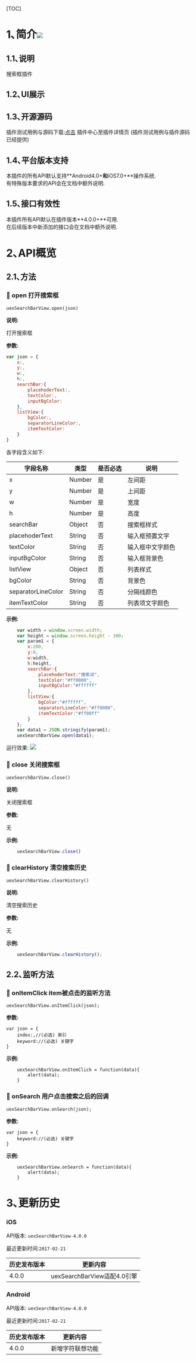 [TOC]
# 1､简介[![](http://appcan-download.oss-cn-beijing.aliyuncs.com/%E5%85%AC%E6%B5%8B%2Fgf.png)]()
## 1.1､说明
搜索框插件

## 1.2､UI展示

## 1.3､开源源码
插件测试用例与源码下载:[点击](http://plugin.appcan.cn/details.html?id=474_index ) 插件中心至插件详情页 (插件测试用例与插件源码已经提供)

## 1.4､平台版本支持
本插件的所有API默认支持**Android4.0+**和**iOS7.0+**操作系统.  
有特殊版本要求的API会在文档中额外说明.

## 1.5､接口有效性
本插件所有API默认在插件版本**4.0.0+**可用.  
在后续版本中新添加的接口会在文档中额外说明.

# 2､API概览

## 2.1､方法

### 🍭 open 打开搜索框

`uexSearchBarView.open(json)`  

**说明:**


打开搜索框

**参数:**

```javascript
var json = {
    x:,
    y:,
    w:,
    h:,
    searchBar:{
        placehoderText:,
        textColor:,
        inputBgColor:
    },
    listView:{
        bgColor:,
        separatorLineColor:,
        itemTextColor:
    }
}
```

各字段含义如下:

| 字段名称               | 类型     | 是否必选 | 说明       |
| ------------------ | ------ | ---- | -------- |
| x                  | Number | 是    | 左间距      |
| y                  | Number | 是    | 上间距      |
| w                  | Number | 是    | 宽度       |
| h                  | Number | 是    | 高度       |
| searchBar          | Object | 否    | 搜索框样式    |
| placehoderText     | String | 否    | 输入框预置文字  |
| textColor          | String | 否    | 输入框中文字颜色 |
| inputBgColor       | String | 否    | 输入框背景色   |
| listView           | Object | 否    | 列表样式     |
| bgColor            | String | 否    | 背景色      |
| separatorLineColor | String | 否    | 分隔线颜色    |
| itemTextColor      | String | 否    | 列表项文字颜色  |

**示例:**

```javascript
    var width = window.screen.width;
    var height = window.screen.height - 300;
    var param1 = {
        x:200,
        y:0,
        w:width,
        h:height,
        searchBar:{
            placehoderText:"搜索词",
            textColor:"#ff0000",
            inputBgColor:"#ffffff"
        },
        listView:{
            bgColor:"#ffffff",
            separatorLineColor:"#ff0000",
            itemTextColor:"#ff00ff"
        }
    };
    var data1 = JSON.stringify(param1);
    uexSearchBarView.open(data1);
```
运行效果:
![](/docImg/975/u10&#40;1&#41;.png)

### 🍭 close 关闭搜索框  

`uexSearchBarView.close()`

**说明:**


关闭搜索框  

**参数:**

无

**示例:**

```javascript
    uexSearchBarView.close()
```

### 🍭 clearHistory 清空搜索历史

`uexSearchBarView.clearHistory()`

**说明:**


清空搜索历史  

**参数:**

无

**示例:**

```javascript
    uexSearchBarView.clearHistory();
```
## 2.2､监听方法

### 🍭 onItemClick item被点击的监听方法

`uexSearchBarView.onItemClick(json);`

**参数:**

  

```
var json = {
    index:,//(必选) 索引
    keyword://(必选) 关键字
}
```

**示例:**

```
    uexSearchBarView.onItemClick = function(data){
        alert(data);
    }
```

### 🍭 onSearch 用户点击搜索之后的回调

`uexSearchBarView.onSearch(json);`

**参数:**

```
var json = {
    keyword://(必选) 关键字
}
```

**示例:**

```
    uexSearchBarView.onSearch = function(data){
        alert(data);
    }
```
# 3､更新历史

### iOS

API版本: `uexSearchBarView-4.0.0`

最近更新时间:`2017-02-21`

| 历史发布版本 | 更新内容 |
| ----- | ----- |
| 4.0.0 | uexSearchBarView适配4.0引擎 |

### Android

API版本: `uexSearchBarView-4.0.0`

最近更新时间:`2017-02-21`

| 历史发布版本 | 更新内容 |
| ----- | ----- |
| 4.0.0 | 新增字符联想功能 |
